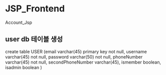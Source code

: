 # JSP_Frontend
Account_Jsp

## user db 테이블 생성

create table USER
(email varchar(45) primary key not null,
username varchar(45) not null,
password varchar(50) not null,
phoneNumber varchar(45) not null,
secondPhoneNumber varchar(45),
ismember boolean,
isadmin boolean
)
